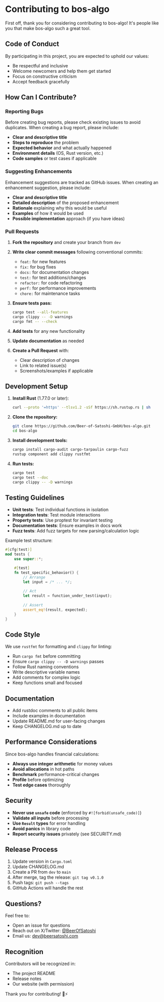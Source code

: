 # Contributing to bos-algo

First off, thank you for considering contributing to bos-algo! It's people like you that make bos-algo such a great tool.

## Code of Conduct

By participating in this project, you are expected to uphold our values:
- Be respectful and inclusive
- Welcome newcomers and help them get started
- Focus on constructive criticism
- Accept feedback gracefully

## How Can I Contribute?

### Reporting Bugs

Before creating bug reports, please check existing issues to avoid duplicates. When creating a bug report, please include:

- **Clear and descriptive title**
- **Steps to reproduce** the problem
- **Expected behavior** and what actually happened
- **Environment details** (OS, Rust version, etc.)
- **Code samples** or test cases if applicable

### Suggesting Enhancements

Enhancement suggestions are tracked as GitHub issues. When creating an enhancement suggestion, please include:

- **Clear and descriptive title**
- **Detailed description** of the proposed enhancement
- **Rationale** explaining why this would be useful
- **Examples** of how it would be used
- **Possible implementation** approach (if you have ideas)

### Pull Requests

1. **Fork the repository** and create your branch from `dev`
2. **Write clear commit messages** following conventional commits:
   - `feat:` for new features
   - `fix:` for bug fixes
   - `docs:` for documentation changes
   - `test:` for test additions/changes
   - `refactor:` for code refactoring
   - `perf:` for performance improvements
   - `chore:` for maintenance tasks

3. **Ensure tests pass:**
   ```bash
   cargo test --all-features
   cargo clippy -- -D warnings
   cargo fmt -- --check
   ```

4. **Add tests** for any new functionality

5. **Update documentation** as needed

6. **Create a Pull Request** with:
   - Clear description of changes
   - Link to related issue(s)
   - Screenshots/examples if applicable

## Development Setup

1. **Install Rust** (1.77.0 or later):
   ```bash
   curl --proto '=https' --tlsv1.2 -sSf https://sh.rustup.rs | sh
   ```

2. **Clone the repository:**
   ```bash
   git clone https://github.com/Beer-of-Satoshi-GmbH/bos-algo.git
   cd bos-algo
   ```

3. **Install development tools:**
   ```bash
   cargo install cargo-audit cargo-tarpaulin cargo-fuzz
   rustup component add clippy rustfmt
   ```

4. **Run tests:**
   ```bash
   cargo test
   cargo test --doc
   cargo clippy -- -D warnings
   ```

## Testing Guidelines

- **Unit tests**: Test individual functions in isolation
- **Integration tests**: Test module interactions
- **Property tests**: Use proptest for invariant testing
- **Documentation tests**: Ensure examples in docs work
- **Fuzz tests**: Add fuzz targets for new parsing/calculation logic

Example test structure:
```rust
#[cfg(test)]
mod tests {
    use super::*;

    #[test]
    fn test_specific_behavior() {
        // Arrange
        let input = /* ... */;
        
        // Act
        let result = function_under_test(input);
        
        // Assert
        assert_eq!(result, expected);
    }
}
```

## Code Style

We use `rustfmt` for formatting and `clippy` for linting:

- Run `cargo fmt` before committing
- Ensure `cargo clippy -- -D warnings` passes
- Follow Rust naming conventions
- Write descriptive variable names
- Add comments for complex logic
- Keep functions small and focused

## Documentation

- Add rustdoc comments to all public items
- Include examples in documentation
- Update README.md for user-facing changes
- Keep CHANGELOG.md up to date

## Performance Considerations

Since bos-algo handles financial calculations:

- **Always use integer arithmetic** for money values
- **Avoid allocations** in hot paths
- **Benchmark** performance-critical changes
- **Profile** before optimizing
- **Test edge cases** thoroughly

## Security

- **Never use `unsafe` code** (enforced by `#![forbid(unsafe_code)]`)
- **Validate all inputs** before processing
- **Use `Result` types** for error handling
- **Avoid panics** in library code
- **Report security issues** privately (see SECURITY.md)

## Release Process

1. Update version in `Cargo.toml`
2. Update CHANGELOG.md
3. Create a PR from `dev` to `main`
4. After merge, tag the release: `git tag v0.1.0`
5. Push tags: `git push --tags`
6. GitHub Actions will handle the rest

## Questions?

Feel free to:
- Open an issue for questions
- Reach out on X/Twitter: [@BeerOfSatoshi](https://x.com/BeerOfSatoshi)
- Email us: [dev@beersatoshi.com](mailto:dev@beersatoshi.com)

## Recognition

Contributors will be recognized in:
- The project README
- Release notes
- Our website (with permission)

Thank you for contributing! 🍺⚡